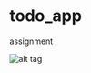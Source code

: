 # todo_app
assignment

![alt tag](https://github.com/SalmanIqbal123/todo_app/blob/master/images/2016-03-19_111949.png)
